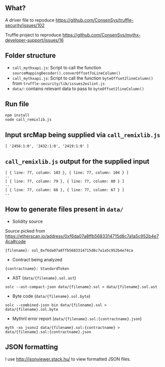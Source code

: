 ## What?
A driver file to repoduce https://github.com/ConsenSys/truffle-security/issues/102

Truffle project to reproduce https://github.com/ConsenSys/mythx-developer-support/issues/16

## Folder structure
- `call_mythxapi.js`: Script to call the function `sourceMappingDecoder().converOffsetToLineColumn()`
- `call_mythxapi.js`: Script to call the function `byteOffset2lineColumn()` from `truffle-security/lib/issues2eslint.js`
- `data/`: contains relevant data to pass to `byteOffset2lineColumn()`


## Run file
```
npm install
node call_remixlib.js
```

## Input srcMap being supplied via `call_remixlib.js`
`[ '2456:1:0', '2432:1:0', '2419:1:0' ]`

##  `call_remixlib.js` output for the supplied input
```
[ { line: 77, column: 103 }, { line: 77, column: 104 } ]
--
[ { line: 77, column: 79 }, { line: 77, column: 80 } ]
--
[ { line: 77, column: 66 }, { line: 77, column: 67 } ]
--
```

## How to generate files present in `data/`
- Solidity source

Source picked from https://etherscan.io/address/0xf6da07a8ffb5683314715d8c7a1a5c952b4e74ca#code

`{filename}: sol_0xf6da07a8ffb5683314715d8c7a1a5c952b4e74ca`

- Contract being analyzed

`{contractname}: StandardToken`

- AST (`data/{filename}.sol.ast`)

`solc --ast-compact-json data/{filename}.sol > data/{filename}.sol.ast`

- Byte code (`data/{filename}.sol.byte`)

`solc --combined-json bin data/{filename}.sol > data/{filename}.sol.byte`

- Mythril error report (`data/{filename}.sol:{contractname}.json`)

`myth -xo jsonv2 data/{filename}.sol:{contractname} > data/{filename}.sol:{contractname}.json`

## JSON formatting
I use http://jsonviewer.stack.hu/ to view formatted JSON files.
